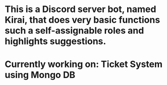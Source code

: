 # This is a Discord server bot, named Kirai, that does very basic functions such a self-assignable roles and highlights suggestions.

# Currently working on: Ticket System using Mongo DB